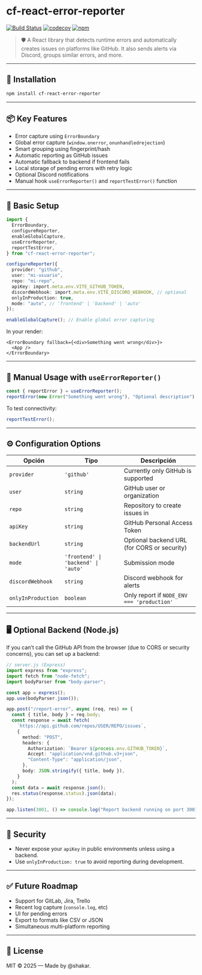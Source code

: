 # cf-react-error-reporter

[![Build Status](https://github.com/cosmo-frameworks/cf-react-error-reporter/actions/workflows/publish.yml/badge.svg)](https://github.com/cosmo-frameworks/cf-react-error-reporter/actions)
[![codecov](https://codecov.io/github/cosmo-frameworks/cf-react-error-reporter/graph/badge.svg?token=9NLJ1LS7W5)](https://codecov.io/github/cosmo-frameworks/cf-react-error-reporter)
[![npm](https://img.shields.io/npm/v/cf-react-error-reporter)](https://www.npmjs.com/package/cf-react-error-reporter)

> 🛡️ A React library that detects runtime errors and automatically creates issues on platforms like GitHub. It also sends alerts via Discord, groups similar errors, and more.

---

## 🚀 Installation

```bash
npm install cf-react-error-reporter
```

---

## 📦 Key Features

- Error capture using `ErrorBoundary`
- Global error capture (`window.onerror`, `onunhandledrejection`)
- Smart grouping using fingerprint/hash
- Automatic reporting as GitHub issues
- Automatic fallback to backend if frontend fails
- Local storage of pending errors with retry logic
- Optional Discord notifications
- Manual hook `useErrorReporter()` and `reportTestError()` function

---

## 🔧 Basic Setup

```ts
import {
  ErrorBoundary,
  configureReporter,
  enableGlobalCapture,
  useErrorReporter,
  reportTestError,
} from "cf-react-error-reporter";

configureReporter({
  provider: "github",
  user: "mi-usuario",
  repo: "mi-repo",
  apiKey: import.meta.env.VITE_GITHUB_TOKEN,
  discordWebhook: import.meta.env.VITE_DISCORD_WEBHOOK, // optional
  onlyInProduction: true,
  mode: "auto", // 'frontend' | 'backend' | 'auto'
});

enableGlobalCapture(); // Enable global error capturing
```

In your render:

```tsx
<ErrorBoundary fallback={<div>Something went wrong</div>}>
  <App />
</ErrorBoundary>
```

---

## 🧠 Manual Usage with `useErrorReporter()`

```ts
const { reportError } = useErrorReporter();
reportError(new Error("Something went wrong"), "Optional description");
```

To test connectivity:

```ts
reportTestError();
```

---

## ⚙️ Configuration Options

| Opción             | Tipo                                | Descripción                                 |
| ------------------ | ----------------------------------- | ------------------------------------------- |
| `provider`         | `'github'`                          | Currently only GitHub is supported          |
| `user`             | `string`                            | GitHub user or organization                 |
| `repo`             | `string`                            | Repository to create issues in              |
| `apiKey`           | `string`                            | GitHub Personal Access Token                |
| `backendUrl`       | `string`                            | Optional backend URL (for CORS or security) |
| `mode`             | `'frontend' \| 'backend' \| 'auto'` | Submission mode                             |
| `discordWebhook`   | `string`                            | Discord webhook for alerts                  |
| `onlyInProduction` | `boolean`                           | Only report if `NODE_ENV === 'production'`  |

---

## 🖥️ Optional Backend (Node.js)

If you can’t call the GitHub API from the browser (due to CORS or security concerns), you can set up a backend:

```ts
// server.js (Express)
import express from "express";
import fetch from "node-fetch";
import bodyParser from "body-parser";

const app = express();
app.use(bodyParser.json());

app.post("/report-error", async (req, res) => {
  const { title, body } = req.body;
  const response = await fetch(
    `https://api.github.com/repos/USER/REPO/issues`,
    {
      method: "POST",
      headers: {
        Authorization: `Bearer ${process.env.GITHUB_TOKEN}`,
        Accept: "application/vnd.github.v3+json",
        "Content-Type": "application/json",
      },
      body: JSON.stringify({ title, body }),
    }
  );
  const data = await response.json();
  res.status(response.status).json(data);
});

app.listen(3001, () => console.log("Report backend running on port 3001"));
```

---

## 🔐 Security

- Never expose your `apiKey` in public environments unless using a backend.
- Use `onlyInProduction: true` to avoid reporting during development.

---

## ✅ Future Roadmap

- Support for GitLab, Jira, Trello
- Recent log capture (`console.log`, etc)
- UI for pending errors
- Export to formats like CSV or JSON
- Simultaneous multi-platform reporting

---

## 📄 License

MIT © 2025 — Made by @shakar.
